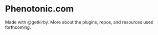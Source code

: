 # Phenotonic.com

Made with @getkirby. More about the plugins, repos, and resources used forthcoming.
